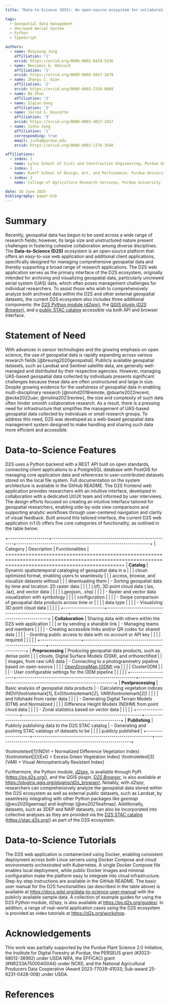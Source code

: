 ```yaml
---
title: "Data-to-Science (D2S): An open-source ecosystem for collaborative geospatial data science research"

tags:
  - Geospatial data management
  - Uncrewed Aerial System
  - Python
  - TypeScript

authors:
  - name: Minyoung Jung
    affiliation: '1'
    orcid: https://orcid.org/0000-0002-6419-5236
  - name: Benjamin G. Hancock
    affiliation: '1'
    orcid: https://orcid.org/0009-0005-9457-3479
  - name: Zhenyu C. Qian
    affiliation: '2'
    orcid: https://orcid.org/0000-0002-7310-8608
  - name: Na Zhuo
    affiliation: '2'
  - name: Ziqian Gong
    affiliation: '2'
  - name: Jarrod S. Doucette
    affiliation: '3'
    orcid: https://orcid.org/0000-0003-4027-2417
  - name: Jinha Jung
    affiliation: '1'
    corresponding: true
    email: jinha@purdue.edu
    orcid: https://orcid.org/0000-0003-1176-3540

affiliations:
  - index: 1
    name: Lyles School of Civil and Construction Engineering, Purdue University
  - index: 2
    name: Rueff School of Design, Art, and Performance, Purdue University
  - index: 3
    name: College of Agriculture Research Services, Purdue University

date: 10 June 2025
bibliography: paper.bib
---
```


# Summary

Recently, geospatial data has begun to be used across a wide range of research fields; however, its large size and unstructured nature present challenges in fostering cohesive collaboration among diverse disciplines. The **Data-to-Science (D2S)** ecosystem is an open-source platform that offers an easy-to-use web application and additional client applications, specifically designed for managing comprehensive geospatial data and thereby supporting a broad range of research applications. The D2S web application serves as the primary interface of the D2S ecosystem, originally intended for archiving and visualizing geospatial data, particularly uncrewed aerial system (UAS) data, which often poses management challenges for individual researchers. To assist those who wish to comprehensively analyze both archived data within the D2S and other external geospatial datasets, the current D2S ecosystem also includes three additional components: the [D2S Python module (*d2spy*)](https://py.d2s.org), the [QGIS plugin (*D2S Browser*)](https://plugins.qgis.org/plugins/d2s_browser/), and a [public STAC catalog](https://stac.d2s.org/) accessible via both API and browser interface.


# Statement of Need

With advances in sensor technologies and the growing emphasis on open science, the use of geospatial data is rapidly expanding across various research fields [@breunig2020geospatial]. Publicly available geospatial datasets, such as Landsat and Sentinel satellite data, are generally well-managed and distributed by their respective agencies. However, managing UAS-based geospatial data collected by individuals presents significant challenges because these data are often unstructured and large in size. Despite growing evidence for the usefulness of geospatial data in enabling multi-disciplinary research [@mohd2018remote; @duarte2022recent; @ecke2022uav; @molina2023review], the size and complexity of such data often hinder smooth collaborative research. As a result, there is a pressing need for infrastructure that simplifies the management of UAS-based geospatial data collected by individuals or small research groups. To address this need, D2S was developed as a web-based geospatial data management system designed to make handling and sharing such data more efficient and accessible.


# Data-to-Science Features

D2S uses a Python backend with a REST API built on open standards, connecting client applications to a PostgreSQL database with PostGIS for managing core application data and references to user-contributed datasets stored on the local file system. Full documentation on the system architecture is available in the GitHub README. 
The D2S frontend web application provides researchers with an intuitive interface, developed in collaboration with a dedicated UI/UX team and informed by user interviews. The design efforts focused on creating an intuitive interface tailored for geospatial researchers, enabling side-by-side view comparisons and supporting analytic workflows through user-centered navigation and clarity of visual feedback. Built around this tailored interface, the current D2S web application (v1.0) offers five core categories of functionality, as outlined in the table below: 

+--------------------+-----------------------------------------------------------+------------------------------------------------------------------+
| Category           | Description                                               | Functionalities                                                  |
+====================+===========================================================+==================================================================+
| **Catalog**        | Dynamic spatiotemporal cataloging of geospatial data in a |
|                    | cloud-optimized format, enabling users to seamlessly      |
|                    | access, browse, and visualize datasets without            | 
|                    | downloading them                                          | - Sorting geospatial data by time and location: 2D raster data   |
|                    |                                                           |   (.tif), 3D point cloud data (.las, .laz), and vector data      |
|                    |                                                           |   (.geojson, .shp)                                               |
|                    |                                                           | - Raster and vector data visualization with symbology            |
|                    |                                                           |   configuration                                                  |
|                    |                                                           | - Swipe comparison of geospatial data products across time or    |
|                    |                                                           |   data type                                                      |
|                    |                                                           | - Visualizing 3D point cloud data                                |
|                    |                                                           |                                                                  |
+--------------------+-----------------------------------------------------------+------------------------------------------------------------------+
| **Collaboration**  | Sharing data with others within the D2S web application   |
|                    | or by sending a sharable link                             | - Managing teams and members                                     | 
|                    |                                                           | - Creating accessible links and/or QR codes for shared data      |
|                    |                                                           | - Granting public access to data with no account or API key      |
|                    |                                                           |   required                                                       |
|                    |                                                           |                                                                  |
+--------------------+-----------------------------------------------------------+------------------------------------------------------------------+
| **Preprocessing**  | Producing geospatial data products, such as dense point   |
|                    | clouds, Digital Surface Models (DSM), and orthorectified  |
|                    | images, from raw UAS data                                 | - Connecting to a photogrammetry pipeline based on open-source   |
|                    |                                                           |   [OpenDroneMap (ODM)](https://www.opendronemap.org/) via        |
|                    |                                                           |   ClusterODM                                                     |
|                    |                                                           | - User configurable settings for the ODM pipeline                |
|                    |                                                           |                                                                  |
+--------------------+-----------------------------------------------------------+------------------------------------------------------------------+
| **Postprocessing** | Basic analysis of geospatial data products                | - Calculating vegetation indices (NDVI\footnotemark[1], ExG\footnotemark[2], VARI\footnotemark[2])   |
|                    |                                                           |   and hillshade from raster data                                 |
|                    |                                                           | - Generating Digital Terrain Models (DTM) and Normalized         |
|                    |                                                           |   Difference Height Models (NDHM) from point cloud data          |
|                    |                                                           | - Zonal statistics based on vector data                          |
|                    |                                                           |                                                                  |
+--------------------+-----------------------------------------------------------+------------------------------------------------------------------+
| **Publishing**     | Publicly publishing data to the D2S STAC catalog          | - Generating and pushing STAC catalogs of datasets to be         |
|                    |                                                           |   publicly published                                             |
+--------------------+-----------------------------------------------------------+------------------------------------------------------------------+

\footnotetext[1]{NDVI = Normalized Difference Vegetation Index}
\footnotetext[2]{ExG = Excess Green Vegetation Index}
\footnotetext[3]{VARI = Visual Atmospherically Resistant Index}

Furthermore, the Python module, [*d2spy*](https://py.d2s.org), is available through PyPI (https://py.d2s.org/), and the QGIS plugin, [*D2S Browser*](https://plugins.qgis.org/plugins/d2s_browser/), is also available at https://plugins.qgis.org/plugins/d2s_browser/. Notably, with *d2spy*, researchers can comprehensively analyze the geospatial data stored within the D2S ecosystem as well as external public datasets, such as Landsat, by seamlessly integrating with other Python packages like *geemap* [@wu2020geemap] and *leafmap* [@wu2021leafmap]. Additionally, datasets, such as 3DEP and NAIP datasets, can also be incorporated into collective analyses as they are provided via the [D2S STAC catalog](https://stac.d2s.org/) (https://stac.d2s.org/) as part of the D2S ecosystem.


# Data-to-Science Tutorials

The D2S web application is containerized using Docker, enabling consistent deployment across both Linux servers using Docker Compose and cloud environments orchestrated with Kubernetes. A single Docker Compose file enables local deployment, while public Docker images and minimal configuration make the platform easy to integrate into cloud infrastructure. Step-by-step instructions are available in the GitHub README. The basic user manual for the D2S functionalities (as described in the table above) is available at https://docs.gdsl.org/data-to-science-user-manual with the publicly available sample data. A collection of example guides for using the D2S Python module, d2spy, is also available at https://py.d2s.org/guides/. In addition, a range of real-world application cases using the D2S ecosystem is provided as video tutorials at https://d2s.org/workshop.


# Acknowledgements
This work was partially supported by the Purdue Plant Science 2.0 Initiative, the Institute for Digital Forestry at Purdue, the PERSEUS grant (#2023-68012-38992) under USDA NIFA, the EFFICACI grant (#NR233A750004G044) under NCRS, and the National Agricultural Producers Data Cooperative (Award 2023-77039-41033; Sub-award 25-6231-0428-008) under USDA.


# References